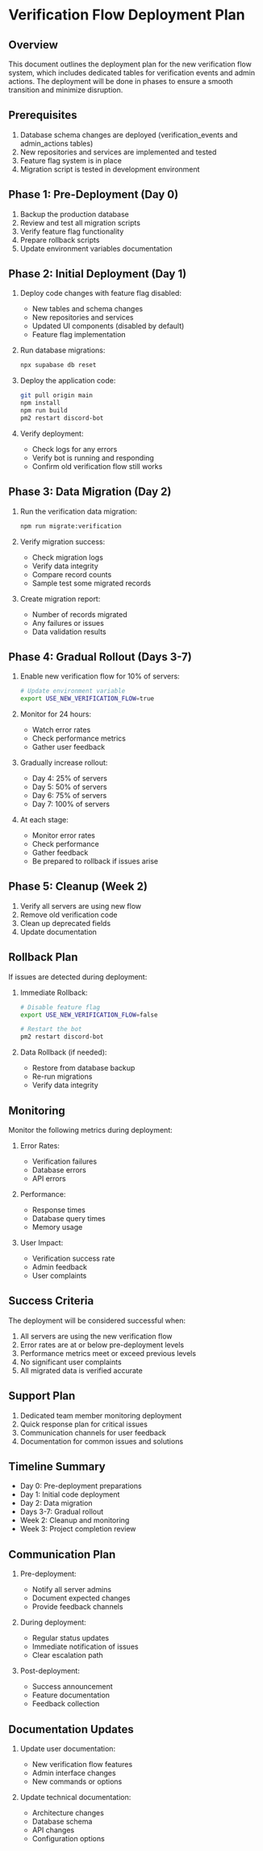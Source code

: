 # Verification Flow Deployment Plan

## Overview

This document outlines the deployment plan for the new verification flow system, which includes dedicated tables for verification events and admin actions. The deployment will be done in phases to ensure a smooth transition and minimize disruption.

## Prerequisites

1. Database schema changes are deployed (verification_events and admin_actions tables)
2. New repositories and services are implemented and tested
3. Feature flag system is in place
4. Migration script is tested in development environment

## Phase 1: Pre-Deployment (Day 0)

1. Backup the production database
2. Review and test all migration scripts
3. Verify feature flag functionality
4. Prepare rollback scripts
5. Update environment variables documentation

## Phase 2: Initial Deployment (Day 1)

1. Deploy code changes with feature flag disabled:

   - New tables and schema changes
   - New repositories and services
   - Updated UI components (disabled by default)
   - Feature flag implementation

2. Run database migrations:

   ```bash
   npx supabase db reset
   ```

3. Deploy the application code:

   ```bash
   git pull origin main
   npm install
   npm run build
   pm2 restart discord-bot
   ```

4. Verify deployment:
   - Check logs for any errors
   - Verify bot is running and responding
   - Confirm old verification flow still works

## Phase 3: Data Migration (Day 2)

1. Run the verification data migration:

   ```bash
   npm run migrate:verification
   ```

2. Verify migration success:

   - Check migration logs
   - Verify data integrity
   - Compare record counts
   - Sample test some migrated records

3. Create migration report:
   - Number of records migrated
   - Any failures or issues
   - Data validation results

## Phase 4: Gradual Rollout (Days 3-7)

1. Enable new verification flow for 10% of servers:

   ```bash
   # Update environment variable
   export USE_NEW_VERIFICATION_FLOW=true
   ```

2. Monitor for 24 hours:

   - Watch error rates
   - Check performance metrics
   - Gather user feedback

3. Gradually increase rollout:

   - Day 4: 25% of servers
   - Day 5: 50% of servers
   - Day 6: 75% of servers
   - Day 7: 100% of servers

4. At each stage:
   - Monitor error rates
   - Check performance
   - Gather feedback
   - Be prepared to rollback if issues arise

## Phase 5: Cleanup (Week 2)

1. Verify all servers are using new flow
2. Remove old verification code
3. Clean up deprecated fields
4. Update documentation

## Rollback Plan

If issues are detected during deployment:

1. Immediate Rollback:

   ```bash
   # Disable feature flag
   export USE_NEW_VERIFICATION_FLOW=false

   # Restart the bot
   pm2 restart discord-bot
   ```

2. Data Rollback (if needed):
   - Restore from database backup
   - Re-run migrations
   - Verify data integrity

## Monitoring

Monitor the following metrics during deployment:

1. Error Rates:

   - Verification failures
   - Database errors
   - API errors

2. Performance:

   - Response times
   - Database query times
   - Memory usage

3. User Impact:
   - Verification success rate
   - Admin feedback
   - User complaints

## Success Criteria

The deployment will be considered successful when:

1. All servers are using the new verification flow
2. Error rates are at or below pre-deployment levels
3. Performance metrics meet or exceed previous levels
4. No significant user complaints
5. All migrated data is verified accurate

## Support Plan

1. Dedicated team member monitoring deployment
2. Quick response plan for critical issues
3. Communication channels for user feedback
4. Documentation for common issues and solutions

## Timeline Summary

- Day 0: Pre-deployment preparations
- Day 1: Initial code deployment
- Day 2: Data migration
- Days 3-7: Gradual rollout
- Week 2: Cleanup and monitoring
- Week 3: Project completion review

## Communication Plan

1. Pre-deployment:

   - Notify all server admins
   - Document expected changes
   - Provide feedback channels

2. During deployment:

   - Regular status updates
   - Immediate notification of issues
   - Clear escalation path

3. Post-deployment:
   - Success announcement
   - Feature documentation
   - Feedback collection

## Documentation Updates

1. Update user documentation:

   - New verification flow features
   - Admin interface changes
   - New commands or options

2. Update technical documentation:
   - Architecture changes
   - Database schema
   - API changes
   - Configuration options
